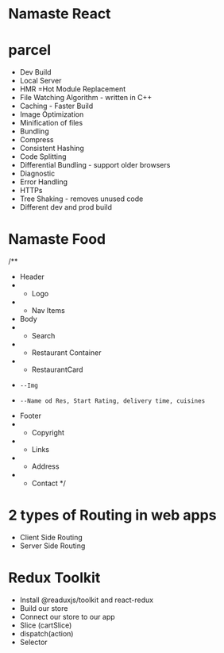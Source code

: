 # Namaste React


# parcel
- Dev Build
- Local Server
- HMR =Hot Module Replacement
- File Watching Algorithm - written in C++
- Caching - Faster Build
- Image Optimization
- Minification of files
- Bundling
- Compress
- Consistent Hashing
- Code Splitting
- Differential Bundling - support older browsers
- Diagnostic
- Error Handling
- HTTPs
- Tree Shaking - removes unused code
- Different dev and prod build

# Namaste Food

/**
 * Header
 *  - Logo
 *  - Nav Items
 * Body
 *  - Search
 *  - Restaurant Container
 *   - RestaurantCard 
 *     --Img
 *     --Name od Res, Start Rating, delivery time, cuisines
 * Footer
 *  - Copyright
 *  - Links
 *  - Address
 *  - Contact
 */

 # 2 types of Routing in web apps
  - Client Side Routing
  - Server Side Routing

  # Redux Toolkit
  - Install @readuxjs/toolkit and react-redux
  - Build our store
  - Connect our store to our app
  - Slice (cartSlice)
  - dispatch(action)
  - Selector
